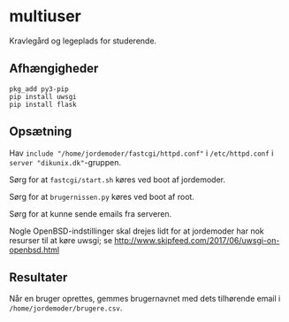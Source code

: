 # multiuser

Kravlegård og legeplads for studerende.


## Afhængigheder

```
pkg_add py3-pip
pip install uwsgi
pip install flask
```


## Opsætning

Hav `include "/home/jordemoder/fastcgi/httpd.conf"` i `/etc/httpd.conf`
i `server "dikunix.dk"`-gruppen.

Sørg for at `fastcgi/start.sh` køres ved boot af jordemoder.

Sørg for at `brugernissen.py` køres ved boot af root.

Sørg for at kunne sende emails fra serveren.

Nogle OpenBSD-indstillinger skal drejes lidt for at jordemoder har nok
resurser til at køre uwsgi; se
http://www.skipfeed.com/2017/06/uwsgi-on-openbsd.html


## Resultater

Når en bruger oprettes, gemmes brugernavnet med dets tilhørende email i
`/home/jordemoder/brugere.csv`.
